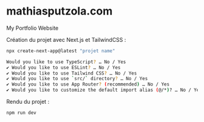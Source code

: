 # mathiasputzola.com
My Portfolio Website

Création du projet avec Next.js et TailwindCSS :

```bash
npx create-next-app@latest "projet name"

Would you like to use TypeScript? … No / Yes
✔ Would you like to use ESLint? … No / Yes
✔ Would you like to use Tailwind CSS? … No / Yes
✔ Would you like to use `src/` directory? … No / Yes
✔ Would you like to use App Router? (recommended) … No / Yes
✔ Would you like to customize the default import alias (@/*)? … No / Yes
```

Rendu du projet :

```bash
npm run dev
```



